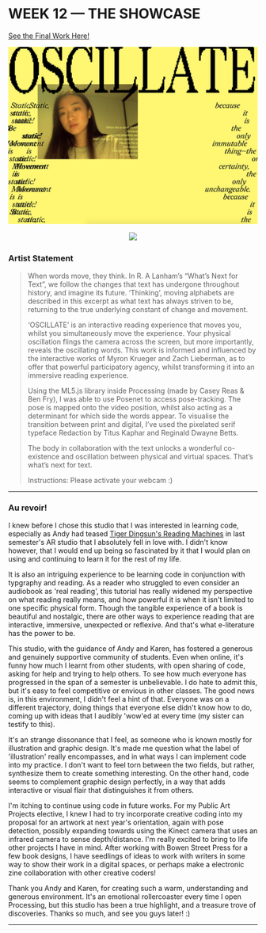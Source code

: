 # WEEK 12 — THE SHOWCASE

[See the Final Work Here!](http://jackieliiu.github.io/CODEWORDS/Week12/OSCILLATE_Final/)


<img src="Oscillate_Still.jpg">
<p align="center"><img src="OscillateSquare.gif"></p>

### Artist Statement

>When words move, they think. In R. A Lanham’s “What’s Next for Text”, we follow the changes that text has undergone throughout history, and imagine its future. ‘Thinking’, moving alphabets are described in this excerpt as what text has always striven to be, returning to the true underlying constant of change and movement.
> 
>‘OSCILLATE’ is an interactive reading experience that moves you, whilst you simultaneously move the experience. Your physical oscillation flings the camera across the screen, but more importantly, reveals the oscillating words. This work is informed and influenced by the interactive works of Myron Krueger and Zach Lieberman, as to offer that powerful participatory agency, whilst transforming it into an immersive reading experience. 
> 
>Using the ML5.js library inside Processing (made by Casey Reas & Ben Fry), I was able to use Posenet to access pose-tracking. The pose is mapped onto the video position, whilst also acting as a determinant for which side the words appear. To visualise the transition between print and digital, I’ve used the pixelated serif typeface Redaction by Titus Kaphar and Reginald Dwayne Betts.
>
>The body in collaboration with the text unlocks a wonderful co-existence and oscillation between physical and virtual spaces. That’s what’s next for text.
>
>Instructions: Please activate your webcam :)

___

### Au revoir!

I knew before I chose this studio that I was interested in learning code, especially as Andy had teased [Tiger Dingsun's Reading Machines](https://tdingsun.github.io/reading-machines/) in last semester's AR studio that I absolutely fell in love with. I didn't know however, that I would end up being so fascinated by it that I would plan on using and continuing to learn it for the rest of my life.

It is also an intriguing experience to be learning code in conjunction with typgraphy and reading. As a reader who struggled to even consider an audiobook as 'real reading', this tutorial has really widened my perspective on what reading really means, and how powerful it is when it isn't limited to one specific physical form. Though the tangible experience of a book is beautiful and nostalgic, there are other ways to experience reading that are interactive, immersive, unexpected or reflexive. And that's what e-literature has the power to be. 

This studio, with the guidance of Andy and Karen, has fostered a generous and genuinely supportive community of students. Even when online, it's funny how much I learnt from other students, with open sharing of code, asking for help and trying to help others. To see how much everyone has progressed in the span of a semester is unbelievable. I do hate to admit this, but it's easy to feel competitive or envious in other classes. The good news is, in this environment, I didn't feel a hint of that. Everyone was on a different trajectory, doing things that everyone else didn't know how to do, coming up with ideas that I audibly 'wow'ed at every time (my sister can testify to this).

It's an strange dissonance that I feel, as someone who is known mostly for illustration and graphic design. It's made me question what the label of 'illustration' really encompasses, and in what ways I can implement code into my practice. I don't want to feel torn between the two fields, but rather, synthesize them to create something interesting. On the other hand, code seems to complement graphic design perfectly, in a way that adds interactive or visual flair that distinguishes it from others. 

I'm itching to continue using code in future works. For my Public Art Projects elective, I knew I had to try incorporate creative coding into my proposal for an artwork at next year's orientation, again with pose detection, possibly expanding towards using the Kinect camera that uses an infrared camera to sense depth/distance. I'm really excited to bring to life other projects I have in mind. After working with Bowen Street Press for a few book designs, I have seedlings of ideas to work with writers in some way to show their work in a digital spaces, or perhaps make a electronic zine collaboration with other creative coders!

Thank you Andy and Karen, for creating such a warm, understanding and generous environment. It's an emotional rollercoaster every time I open Processing, but this studio has been a true highlight, and a treasure trove of discoveries. Thanks so much, and see you guys later! :)

___
